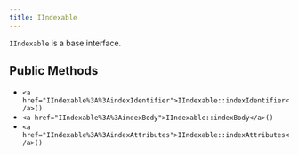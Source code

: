 ```yaml
---
title: IIndexable
---
```


`IIndexable` is a base interface.

## Public Methods

* `<a href="IIndexable%3A%3AindexIdentifier">IIndexable::indexIdentifier</a>()`
* `<a href="IIndexable%3A%3AindexBody">IIndexable::indexBody</a>()`
* `<a href="IIndexable%3A%3AindexAttributes">IIndexable::indexAttributes</a>()`

